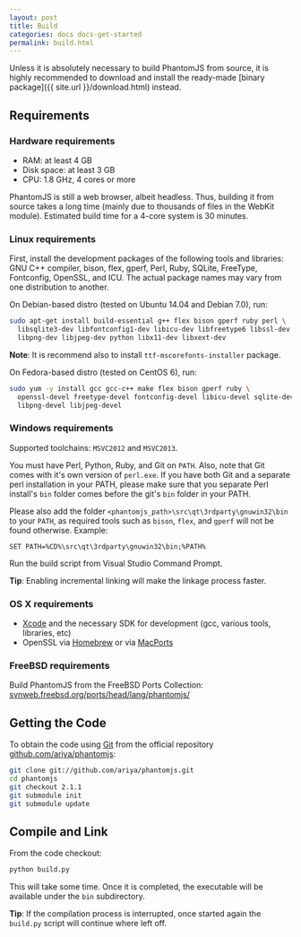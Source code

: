 ```yaml
---
layout: post
title: Build
categories: docs docs-get-started
permalink: build.html
---
```


Unless it is absolutely necessary to build PhantomJS from source, it is highly recommended to download and install the ready-made [binary package]({{ site.url }}/download.html) instead.

## Requirements

### Hardware requirements

* RAM: at least 4 GB
* Disk space: at least 3 GB
* CPU: 1.8 GHz, 4 cores or more

PhantomJS is still a web browser, albeit headless. Thus, building it from source takes a long time (mainly due to thousands of files in the WebKit module). Estimated build time for a 4-core system is 30 minutes. 

### Linux requirements

First, install the development packages of the following tools and libraries: GNU C++ compiler, bison, flex, gperf, Perl, Ruby, SQLite, FreeType, Fontconfig, OpenSSL, and ICU. The actual package names may vary from one distribution to another.

On Debian-based distro (tested on Ubuntu 14.04 and Debian 7.0), run:

```bash
sudo apt-get install build-essential g++ flex bison gperf ruby perl \
  libsqlite3-dev libfontconfig1-dev libicu-dev libfreetype6 libssl-dev \
  libpng-dev libjpeg-dev python libx11-dev libxext-dev
```

**Note**: It is recommend also to install `ttf-mscorefonts-installer` package.

On Fedora-based distro (tested on CentOS 6), run:

```bash
sudo yum -y install gcc gcc-c++ make flex bison gperf ruby \
  openssl-devel freetype-devel fontconfig-devel libicu-devel sqlite-devel \
  libpng-devel libjpeg-devel
```

### Windows requirements

Supported toolchains: `MSVC2012` and `MSVC2013`.

You must have Perl, Python, Ruby, and Git on `PATH`. Also, note that Git comes with it's own version of `perl.exe`. If you have both Git and a separate perl installation in your PATH, please make sure that you separate Perl install's `bin` folder comes before the git's `bin` folder in your PATH.

Please also add the folder `<phantomjs_path>\src\qt\3rdparty\gnuwin32\bin` to your `PATH`, as required tools such as `bison`, `flex`, and `gperf` will not be found otherwise.
Example:

```
SET PATH=%CD%\src\qt\3rdparty\gnuwin32\bin;%PATH%
```

Run the build script from Visual Studio Command Prompt.

**Tip**: Enabling incremental linking will make the linkage process faster.

### OS X requirements

* [Xcode](https://developer.apple.com/xcode/) and the necessary SDK for development (gcc, various tools, libraries, etc)
* OpenSSL via [Homebrew](http://brew.sh/) or via [MacPorts](https://www.macports.org/)

### FreeBSD requirements

Build PhantomJS from the FreeBSD Ports Collection: [svnweb.freebsd.org/ports/head/lang/phantomjs/](https://svnweb.freebsd.org/ports/head/lang/phantomjs/)

## Getting the Code

To obtain the code using [Git](http://git-scm.com/) from the official repository [github.com/ariya/phantomjs](https://github.com/ariya/phantomjs/):

```bash
git clone git://github.com/ariya/phantomjs.git
cd phantomjs
git checkout 2.1.1
git submodule init
git submodule update
```

## Compile and Link

From the code checkout:

```bash
python build.py
```

This will take some time. Once it is completed, the executable will be available under the `bin` subdirectory.

**Tip**: If the compilation process is interrupted, once started again the `build.py` script will continue where left off.
